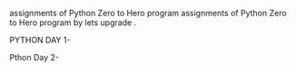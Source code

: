 assignments of Python Zero to Hero program
assignments of Python Zero to Hero program
by lets upgrade .



PYTHON DAY 1-

Pthon Day 2-
